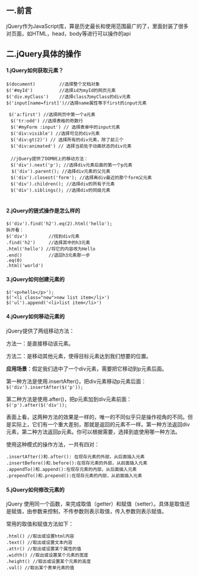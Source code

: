 ## 一.前言

jQuery作为JavaScript库，算是历史最长和使用范围最广的了，里面封装了很多对页面，如HTML，head，body等进行可以操作的api

## 二.jQuery具体的操作

#### 1.jQuery如何获取元素？

```
$(document)			//选择整个文档对象
$('#myId')			//选择id为myId的网页元素
$('div.myClass')	//选择class为myClass的div元素
$('input[name=first]')//选择name属性等于first的input元素

 $('a:first') //选择网页中第一个a元素
　$('tr:odd') //选择表格的奇数行
　$('#myForm :input') // 选择表单中的input元素
　$('div:visible') //选择可见的div元素
　$('div:gt(2)') // 选择所有的div元素，除了前三个
　$('div:animated') // 选择当前处于动画状态的div元素
　
　//jQuery提供了DOM树上的移动方法：
　$('div').next('p'); //选择div元素后面的第一个p元素
  $('div').parent(); //选择div元素的父元素
　$('div').closest('form'); //选择离div最近的那个form父元素
　$('div').children(); //选择div的所有子元素
　$('div').siblings(); //选择div的同级元素
　

```



#### 2.jQuery的链式操作是怎么样的

```
$('div').find('h2').eq(2).html('hello');
拆开看：
$('div')		//找到div元素
.find('h2')		//选择其中的h3元素
.html('hello') //将它的内容改为Hello
.end()			//退回h3元素那一步
.eq(0)
.html('world')
```



#### 3.jQuery如何创建元素的

```
$('<p>hello</p>');
$('<li class="new">new list item</li>')
$('ul').append('<li>list item</li>')
```



#### 4.jQuery如何移动元素的

jQuery提供了两组移动方法：

方法一：是直接移动该元素。

方法二：是移动其他元素，使得目标元素达到我们想要的位置。

**应用场景**：假定我们选中了一个div元素，需要把它移动到p元素后面。

第一种方法是使用.insertAfter()，把div元素移动p元素后面：`　$('div').insertAfter($('p'));`

第二种方法是使用.after()，把p元素加到div元素前面：`　$('p').after($('div'));`

表面上看，这两种方法的效果是一样的，唯一的不同似乎只是操作视角的不同。但是实际上，它们有一个重大差别，那就是返回的元素不一样。第一种方法返回div元素，第二种方法返回p元素。你可以根据需要，选择到底使用哪一种方法。

使用这种模式的操作方法，一共有四对：

```
.insertAfter()和.after(): 在现存元素的外部，从后面插入元素
.insertBefore()和.before():在现存元素的外部，从前面插入元素
.appendTo()和.append():在现存元素的内部，从后面插入元素
.prependTo()和.prepend():在现存元素的内部，从前面插入元素
```



#### 5.jQuery如何修改元素的

jQuery 使用同一个函数，来完成取值（getter）和赋值（setter）。具体是取值还是赋值，由参数来控制，不传参数则表示取值，传入参数则表示赋值。

常用的取值和赋值方法如下：

```
.html() //取出或设置html内容
.text() //取出或设置文本内容
.attr() //取出或设置某个属性的值
.width() //取出或设置某个元素的宽度
.height() //取出或设置某个元素的高度
.val() //取出某个表单元素的值
```

